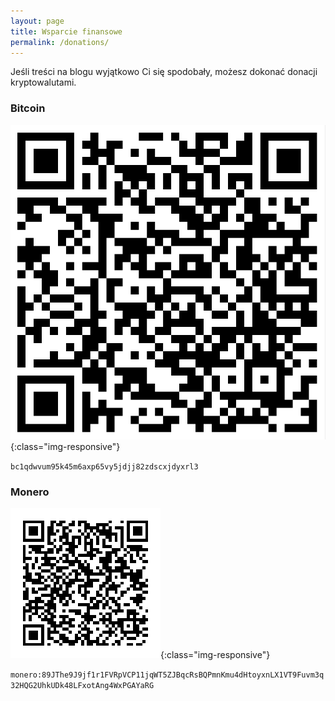 ```yaml
---
layout: page
title: Wsparcie finansowe
permalink: /donations/
---
```


Jeśli treści na blogu wyjątkowo Ci się spodobały, możesz dokonać donacji kryptowalutami.

### Bitcoin

![QR Code Bitcoina](./assets/bitcoin_qr_code.png){:class="img-responsive"}

`bc1qdwvum95k45m6axp65vy5jdjj82zdscxjdyxrl3`


### Monero

![QR Code Monero](./assets/monero_qr_code.png){:class="img-responsive"}

`monero:89JThe9J9jf1r1FVRpVCP11jqWT5ZJBqcRsBQPmnKmu4dHtoyxnLX1VT9Fuvm3q32HQG2UhkUDk48LFxotAng4WxPGAYaRG`
